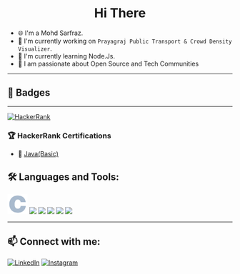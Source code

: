<!--
**mohdsarfraz08/Mohdsarfraz08** is a ✨ _special_ ✨ repository because its `README.md` (this file) appears on your GitHub profile.

Here are some ideas to get you started:

- 🔭 I’m currently working on ...
- 🌱 I’m currently learning ...
- 👯 I’m looking to collaborate on ...
- 🤔 I’m looking for help with ...
- 💬 Ask me about ...
- 📫 How to reach me: ...
- 😄 Pronouns: ...
- ⚡ Fun fact: ...
-->

<h1 align="center">Hi There</h1>

- 🌐 I'm a Mohd Sarfraz.
- 🚀 I'm currently working on `Prayagraj Public Transport & Crowd Density Visualizer`.
- 🌱 I'm currently learning Node.Js.
- 💬 I am passionate about Open Source and Tech Communities

---

## 🏅 Badges

---
[![HackerRank](https://img.shields.io/badge/HackerRank-2EC866?style=for-the-badge&logo=HackerRank&logoColor=white)](https://www.hackerrank.com/mdsarfraz2m)

### 🏆 HackerRank Certifications

- 🧠 [Java(Basic)](https://www.hackerrank.com/certificates/006ba9a5ce81)


## 🛠️ Languages and Tools:

<p align="left">
 <img src="https://raw.githubusercontent.com/github/explore/f3e22f0dca2be955676bc70d6214b95b13354ee8/topics/c/c.png" style="height:45px;" />
<img src="https://upload.wikimedia.org/wikipedia/en/thumb/3/30/Java_programming_language_logo.svg/1200px-Java_programming_language_logo.svg.png" style="height:45px;" />
<img src="https://upload.wikimedia.org/wikipedia/commons/thumb/1/18/ISO_C%2B%2B_Logo.svg/1200px-ISO_C%2B%2B_Logo.svg.png" style="height:45px;" />
<img src="https://download.blender.org/branding/community/blender_community_badge_orange.png" style="height:45px;" />
 <img src="https://avatars.githubusercontent.com/u/18133?s=280&v=4" style="height:45px;" />
 <img src="https://upload.wikimedia.org/wikipedia/commons/thumb/d/d5/CSS3_logo_and_wordmark.svg/1200px-CSS3_logo_and_wordmark.svg.png" style="height:45px;" />
  <!-- Add more icons using shields.io or simple image links -->
  </p>

---

## 📫 Connect with me:

[![LinkedIn](https://img.shields.io/badge/LinkedIn-blue?style=for-the-badge&logo=linkedin&logoColor=white)](https://www.linkedin.com/in/mohd-sarfaraz08)
[![Instagram](https://img.shields.io/badge/Instagram-pink?style=for-the-badge&logo=instagram&logoColor=white)](#)

